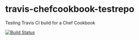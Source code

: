 # travis-chefcookbook-testrepo
Testing Travis CI build for a Chef Cookbook

[![Build Status](https://travis-ci.org/ahmedzbyr/travis-chefcookbook-testrepo.svg?branch=master)](https://travis-ci.org/ahmedzbyr/travis-chefcookbook-testrepo)
